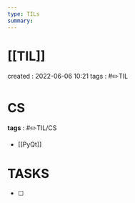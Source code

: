 ```yaml
---
type: TILs
summary: 
---
```


# [[TIL]]
created : 2022-06-06 10:21
tags : #✏️TIL

# CS
**tags** : #✏️TIL/CS
- [[PyQt]]

# TASKS
- [ ] 
